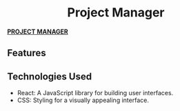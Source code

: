 <h1 align=center>Project Manager</h1>

**[PROJECT MANAGER]()**



## Features



## Technologies Used

- React: A JavaScript library for building user interfaces.
- CSS: Styling for a visually appealing interface.





